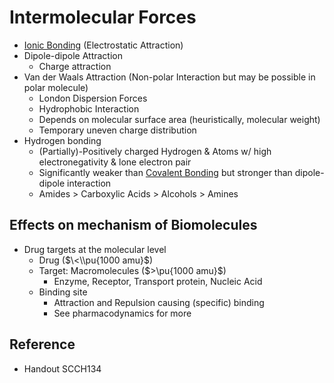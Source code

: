 # Intermolecular Forces

* [Ionic Bonding](../../01%20-%20Concept/Chemistry/Physical%20Chemistry/Chemical%20Physics/Molecular%20Theory/Chemical%20Bonding/Intramolecular%20Interaction/Ionic%20Bonding.md) (Electrostatic Attraction)
* Dipole-dipole Attraction
  * Charge attraction
* Van der Waals Attraction (Non-polar Interaction but may be possible in polar molecule)
  * London Dispersion Forces
  * Hydrophobic Interaction
  * Depends on molecular surface area (heuristically, molecular weight)
  * Temporary uneven charge distribution
* Hydrogen bonding
  * (Partially)-Positively charged Hydrogen & Atoms w/ high electronegativity & lone electron pair
  * Significantly weaker than [Covalent Bonding](../../01%20-%20Concept/Chemistry/Physical%20Chemistry/Chemical%20Physics/Molecular%20Theory/Chemical%20Bonding/Intramolecular%20Interaction/Covalent%20Bonding/Covalent%20Bonding.md) but stronger than dipole-dipole interaction
  * Amides > Carboxylic Acids > Alcohols > Amines

## Effects on mechanism of Biomolecules

* Drug targets at the molecular level
  * Drug ($\<\\pu{1000 amu}$)
  * Target: Macromolecules ($>\pu{1000 amu}$)
    * Enzyme, Receptor, Transport protein, Nucleic Acid
  * Binding site
    * Attraction and Repulsion causing (specific) binding
    * See pharmacodynamics for more

## Reference

* Handout SCCH134
